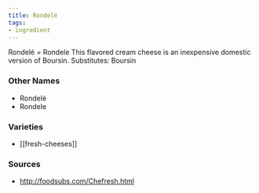```yaml
---
title: Rondelé
tags:
- ingredient
---
```

Rondelé = Rondele This flavored cream cheese is an inexpensive domestic version of Boursin. Substitutes: Boursin

### Other Names

* Rondelé
* Rondele

### Varieties

* [[fresh-cheeses]]

### Sources
* http://foodsubs.com/Chefresh.html

